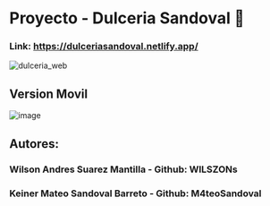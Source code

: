 # Proyecto - Dulceria Sandoval 🍭
### Link: https://dulceriasandoval.netlify.app/
![dulceria_web](https://github.com/user-attachments/assets/659e06ee-1e5b-4ec0-b7a6-c3e58ff30230)
## Version Movil
![image](https://github.com/user-attachments/assets/7c1d1c2a-16ae-40f7-a246-02b2739407fe)
## Autores:
### Wilson Andres Suarez Mantilla - Github: WILSZONs
### Keiner Mateo Sandoval Barreto - Github: M4teoSandoval
